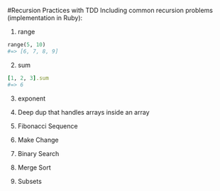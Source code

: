 #Recursion Practices with TDD
Including common recursion problems (implementation in Ruby):

1. range
 
```ruby
range(5, 10) 
#=> [6, 7, 8, 9]
```

2. sum

```ruby
[1, 2, 3].sum
#=> 6
```


3. exponent

4. Deep dup that handles arrays inside an array

5. Fibonacci Sequence

6. Make Change

7. Binary Search

8. Merge Sort

9. Subsets
